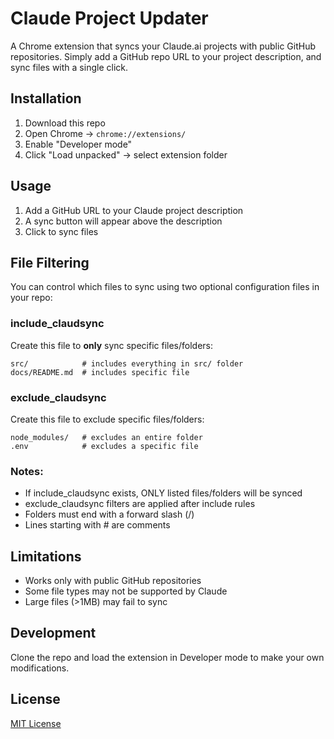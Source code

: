 # Claude Project Updater

A Chrome extension that syncs your Claude.ai projects with public GitHub repositories. Simply add a GitHub repo URL to your project description, and sync files with a single click.

## Installation

1. Download this repo
2. Open Chrome -> `chrome://extensions/`
3. Enable "Developer mode"
4. Click "Load unpacked" -> select extension folder

## Usage

1. Add a GitHub URL to your Claude project description
2. A sync button will appear above the description
3. Click to sync files

## File Filtering

You can control which files to sync using two optional configuration files in your repo:

### include_claudsync
Create this file to **only** sync specific files/folders:
```
src/            # includes everything in src/ folder
docs/README.md  # includes specific file
```

### exclude_claudsync
Create this file to exclude specific files/folders:
```
node_modules/   # excludes an entire folder
.env            # excludes a specific file
```

### Notes:
- If include_claudsync exists, ONLY listed files/folders will be synced
- exclude_claudsync filters are applied after include rules
- Folders must end with a forward slash (/)
- Lines starting with # are comments

## Limitations

- Works only with public GitHub repositories
- Some file types may not be supported by Claude
- Large files (>1MB) may fail to sync

## Development

Clone the repo and load the extension in Developer mode to make your own modifications.

## License

[MIT License](LICENSE)